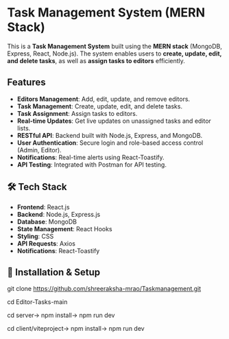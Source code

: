 # **Task Management System (MERN Stack)**  

This is a **Task Management System** built using the **MERN stack** (MongoDB, Express, React, Node.js). The system enables users to **create, update, edit, and delete tasks**, as well as **assign tasks to editors** efficiently.  

## **Features**  

- **Editors Management**: Add, edit, update, and remove editors.  
- **Task Management**: Create, update, edit, and delete tasks.  
- **Task Assignment**: Assign tasks to editors.  
- **Real-time Updates**: Get live updates on unassigned tasks and editor lists.  
- **RESTful API**: Backend built with Node.js, Express, and MongoDB.  
- **User Authentication**: Secure login and role-based access control (Admin, Editor).  
- **Notifications**: Real-time alerts using React-Toastify.  
- **API Testing**: Integrated with Postman for API testing.  

## 🛠 **Tech Stack**  

- **Frontend**: React.js  
- **Backend**: Node.js, Express.js  
- **Database**: MongoDB  
- **State Management**: React Hooks  
- **Styling**: CSS  
- **API Requests**: Axios  
- **Notifications**: React-Toastify  

## 🔧 **Installation & Setup**  

git clone https://github.com/shreeraksha-mrao/Taskmanagement.git

cd Editor-Tasks-main

cd server->
npm install->
npm run dev


cd client/viteproject->
npm install->
npm run dev

